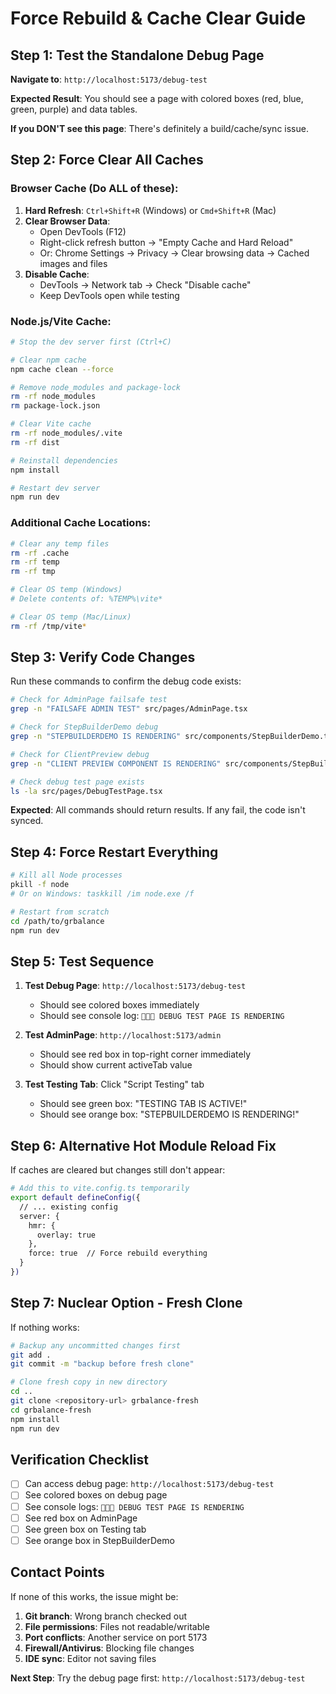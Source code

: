 # Force Rebuild & Cache Clear Guide

## Step 1: Test the Standalone Debug Page

**Navigate to**: `http://localhost:5173/debug-test`

**Expected Result**: You should see a page with colored boxes (red, blue, green, purple) and data tables.

**If you DON'T see this page**: There's definitely a build/cache/sync issue.

## Step 2: Force Clear All Caches

### Browser Cache (Do ALL of these):
1. **Hard Refresh**: `Ctrl+Shift+R` (Windows) or `Cmd+Shift+R` (Mac)
2. **Clear Browser Data**:
   - Open DevTools (F12)
   - Right-click refresh button → "Empty Cache and Hard Reload"
   - Or: Chrome Settings → Privacy → Clear browsing data → Cached images and files
3. **Disable Cache**: 
   - DevTools → Network tab → Check "Disable cache"
   - Keep DevTools open while testing

### Node.js/Vite Cache:
```bash
# Stop the dev server first (Ctrl+C)

# Clear npm cache
npm cache clean --force

# Remove node_modules and package-lock
rm -rf node_modules
rm package-lock.json

# Clear Vite cache
rm -rf node_modules/.vite
rm -rf dist

# Reinstall dependencies
npm install

# Restart dev server
npm run dev
```

### Additional Cache Locations:
```bash
# Clear any temp files
rm -rf .cache
rm -rf temp
rm -rf tmp

# Clear OS temp (Windows)
# Delete contents of: %TEMP%\vite*

# Clear OS temp (Mac/Linux)
rm -rf /tmp/vite*
```

## Step 3: Verify Code Changes

Run these commands to confirm the debug code exists:

```bash
# Check for AdminPage failsafe test
grep -n "FAILSAFE ADMIN TEST" src/pages/AdminPage.tsx

# Check for StepBuilderDemo debug
grep -n "STEPBUILDERDEMO IS RENDERING" src/components/StepBuilderDemo.tsx

# Check for ClientPreview debug
grep -n "CLIENT PREVIEW COMPONENT IS RENDERING" src/components/StepBuilderDemo.tsx

# Check debug test page exists
ls -la src/pages/DebugTestPage.tsx
```

**Expected**: All commands should return results. If any fail, the code isn't synced.

## Step 4: Force Restart Everything

```bash
# Kill all Node processes
pkill -f node
# Or on Windows: taskkill /im node.exe /f

# Restart from scratch
cd /path/to/grbalance
npm run dev
```

## Step 5: Test Sequence

1. **Test Debug Page**: `http://localhost:5173/debug-test`
   - Should see colored boxes immediately
   - Should see console log: `🚨🚨🚨 DEBUG TEST PAGE IS RENDERING`

2. **Test AdminPage**: `http://localhost:5173/admin`
   - Should see red box in top-right corner immediately
   - Should show current activeTab value

3. **Test Testing Tab**: Click "Script Testing" tab
   - Should see green box: "TESTING TAB IS ACTIVE!"
   - Should see orange box: "STEPBUILDERDEMO IS RENDERING!"

## Step 6: Alternative Hot Module Reload Fix

If caches are cleared but changes still don't appear:

```bash
# Add this to vite.config.ts temporarily
export default defineConfig({
  // ... existing config
  server: {
    hmr: {
      overlay: true
    },
    force: true  // Force rebuild everything
  }
})
```

## Step 7: Nuclear Option - Fresh Clone

If nothing works:
```bash
# Backup any uncommitted changes first
git add .
git commit -m "backup before fresh clone"

# Clone fresh copy in new directory
cd ..
git clone <repository-url> grbalance-fresh
cd grbalance-fresh
npm install
npm run dev
```

## Verification Checklist

- [ ] Can access debug page: `http://localhost:5173/debug-test`
- [ ] See colored boxes on debug page
- [ ] See console logs: `🚨🚨🚨 DEBUG TEST PAGE IS RENDERING`
- [ ] See red box on AdminPage
- [ ] See green box on Testing tab
- [ ] See orange box in StepBuilderDemo

## Contact Points

If none of this works, the issue might be:
1. **Git branch**: Wrong branch checked out
2. **File permissions**: Files not readable/writable
3. **Port conflicts**: Another service on port 5173
4. **Firewall/Antivirus**: Blocking file changes
5. **IDE sync**: Editor not saving files

**Next Step**: Try the debug page first: `http://localhost:5173/debug-test`